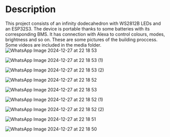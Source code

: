 # Description
This project consists of an infinity dodecahedron with WS2812B LEDs and an ESP32S3. The device is portable thanks to some batteries with its corresponding BMS. It has connection with Alexa to control colours, modes, brightness and so on.
These are some pictures of the building proccess. Some videos are included in the media folder.
![WhatsApp Image 2024-12-27 at 22 18 53](https://github.com/user-attachments/assets/f97acc9b-c3f5-444a-bd96-749d46a6a538)

![WhatsApp Image 2024-12-27 at 22 18 53 (1)](https://github.com/user-attachments/assets/6b4b1f70-a8e8-4fd0-bddd-4fe2c34e11c8)

![WhatsApp Image 2024-12-27 at 22 18 53 (2)](https://github.com/user-attachments/assets/a3d24653-06c8-4743-acd0-50eea8662987)

![WhatsApp Image 2024-12-27 at 22 18 52](https://github.com/user-attachments/assets/84723a20-59fb-4824-b76c-d57312b09489)

![WhatsApp Image 2024-12-27 at 22 18 53](https://github.com/user-attachments/assets/7ab07d73-933a-4bbd-977d-8d668658867e)

![WhatsApp Image 2024-12-27 at 22 18 52 (1)](https://github.com/user-attachments/assets/4736e417-ab99-4ed1-a621-147c589ccaa5)

![WhatsApp Image 2024-12-27 at 22 18 52 (2)](https://github.com/user-attachments/assets/7092e6b1-1cbf-4805-a8dc-a857bb00af84)

![WhatsApp Image 2024-12-27 at 22 18 51](https://github.com/user-attachments/assets/4ad9ff73-a6ca-4129-99f5-e74fdfc005cb)

![WhatsApp Image 2024-12-27 at 22 18 50](https://github.com/user-attachments/assets/e63afa23-35cb-405b-ae06-4ef69089a190)

